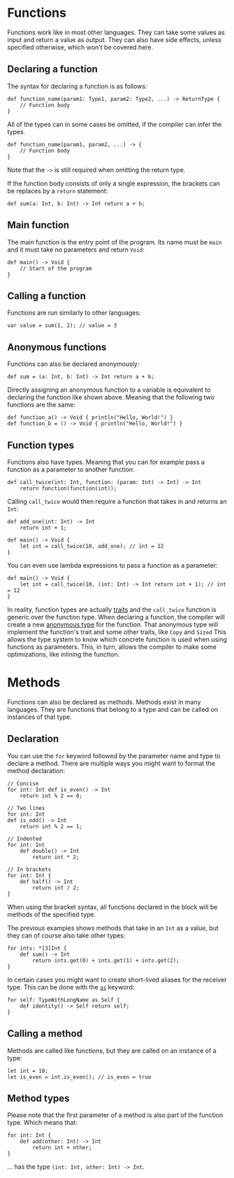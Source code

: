 
# Functions

Functions work like in most other languages.
They can take some values as input and return a value as output.
They can also have side effects, unless specified otherwise, which won't be covered here.

## Declaring a function

The syntax for declaring a function is as follows:

```mylang
def function_name(param1: Type1, param2: Type2, ...) -> ReturnType {
    // Function body
}
```

All of the types can in some cases be omitted, if the compiler can infer the types.

```mylang
def function_name(param1, param2, ...) -> {
    // Function body
}
```

Note that the `->` is still required when omitting the return type.

If the function body consists of only a single expression, the brackets can be replaces by a `return` statement:

```mylang
def sum(a: Int, b: Int) -> Int return a + b;
```

## Main function

The main function is the entry point of the program.
Its name must be `main` and it must take no parameters and return `Void`:

```mylang
def main() -> Void {
    // Start of the program
}
```

## Calling a function

Functions are run similarly to other languages:

```mylang
var value = sum(1, 2); // value = 3
```

## Anonymous functions

Functions can also be declared anonymously:

```mylang
def sum = (a: Int, b: Int) -> Int return a + b;
```

Directly assigning an anonymous function to a variable is equivalent to declaring the function like shown above.
Meaning that the following two functions are the same:

```mylang
def function_a() -> Void { println("Hello, World!") }
def function_b = () -> Void { println("Hello, World!") }
```

## Function types

Functions also have types.
Meaning that you can for example pass a function as a parameter to another function:

```mylang
def call_twice(int: Int, function: (param: Int) -> Int) -> Int
    return function(function(int));
```

Calling `call_twice` would then require a function that takes in and returns an `Int`:

```mylang
def add_one(int: Int) -> Int
    return int + 1;

def main() -> Void {
    let int = call_twice(10, add_one); // int = 12
}
```

You can even use lambda expressions to pass a function as a parameter:

```mylang
def main() -> Void {
    let int = call_twice(10, (int: Int) -> Int return int + 1); // int = 12
}
```

In reality, function types are actually [traits](./traits.md)
and the `call_twice` function is generic over the function type.
When declaring a function, the compiler will create a new [anonymous type](./anonymous_types.md) for the function.
That anonymous type will implement the function's trait and some other traits, like `Copy` and `Sized`
This allows the type system to know which concrete function is used when using functions as parameters.
This, in turn, allows the compiler to make some optimizations, like inlining the function.

# Methods

Functions can also be declared as methods. Methods exist in many languages.
They are functions that belong to a type and can be called on instances of that type.

## Declaration

You can use the `for` keyword followed by the parameter name and type to declare a method.
There are multiple ways you might want to format the method declaration:

```mylang
// Concise
for int: Int def is_even() -> Int
    return int % 2 == 0;

// Two lines
for int: Int
def is_odd() -> Int
    return int % 2 == 1;

// Indented
for int: Int
    def double() -> Int
        return int * 2;

// In brackets
for int: Int {
    def half() -> Int
        return int / 2;
}
```

When using the bracket syntax, all functions declared in the block will be methods of the specified type.

The previous examples shows methods that take in an `Int` as a value, but they can of course also take other types:

```mylang
for ints: *[3]Int {
    def sum() -> Int
        return ints.get(0) + ints.get(1) + ints.get(2);
}
```

In certain cases you might want to create short-lived aliases for the receiver type.
This can be done with the [`as`](./type_aliases#As) keyword:

```mylang
for self: TypeWithLongName as Self {
    def identity() -> Self return self;
}
```

## Calling a method

Methods are called like functions, but they are called on an instance of a type:

```mylang
let int = 10;
let is_even = int.is_even(); // is_even = true
```

## Method types

Please note that the first parameter of a method is also part of the function type.
Which means that: 

```mylang
for int: Int {
    def add(other: Int) -> Int
        return int + other;
}
```

... has the type `(int: Int, other: Int) -> Int`.


